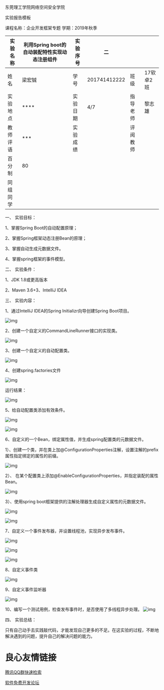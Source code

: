 东莞理工学院网络空间安全学院

实验报告模板

课程名称：企业开发框架专题                                                                                                                   学期：2019年秋季

| 实验名称 | 利用Spring boot的自动装配特性实现动态注册组件 | 实验序号 | 二           |          |           |
| -------- | --------------------------------------------- | -------- | ------------ | -------- | --------- |
| 姓  名   | 梁宏铖                                        | 学   号  | 201741412222 | 班   级  | 17软卓2班 |
| 实验地点 | ****                                          | 实验日期 | 4/7          | 指导老师 | 黎志雄    |
| 教师评语 | ***                                           | 实验成绩 |              | 评阅教师 |           |
| 百分制   | 80                                            |          |              |          |           |
| 同组同学 |                                               |          |              |          |           |



一、 实验目标：

1、掌握Spring Boot的自动配置原理；

2、掌握Spring框架动态注册Bean的原理；

3、掌握自动生成元数据文件。

4、掌握spring框架的事件模型。

二、 实验条件：

1、JDK 1.8或更高版本

2、Maven 3.6+3、IntelliJ IDEA

三、 实验内容：

1、通过IntelliJ IDEA的Spring Initializr向导创建Spring Boot项目。

![img](src/main/resources/images/wps18.jpg) 

2、创建一个自定义的CommandLineRunner接口的实现类。

![img](src/main/resources/images/wps19.jpg) 

3、创建一个自定义的自动配置类。

![img](src/main/resources/images/wps20.jpg)  

4、创建spring.factories文件

![img](src/main/resources/images/wps21.jpg) 

运行结果：

![img](src/main/resources/images/wps22.jpg) 

5、给自动配置类添加有效条件。

![img](src/main/resources/images/wps23.jpg) 

![img](src/main/resources/images/wps24.jpg)  

6、自定义的一个Bean，绑定属性值，并生成spring配置类的元数据文件。

1）、创建一个类，并在类上加@ConfigurationProperties注解，设置注解的prefix属性指定绑定的属性的前缀。

![img](src/main/resources/images/wps25.jpg) 

2）、 在某个配置类上添加@EnableConfigurationProperties，并指定装配的属性Bean。

![img](src/main/resources/images/wps26.jpg) 

3）、使用spring boot框架提供的注解处理器生成自定义属性的元数据文件。 

![img](src/main/resources/images/wps27.jpg) 

![img](src/main/resources/images/wps28.jpg) 

7、自定义一个事件发布器，并设置线程池，实现异步发布事件。

![img](src/main/resources/images/wps29.jpg) 

![img](src/main/resources/images/wps30.jpg) 

![img](src/main/resources/images/wps31.jpg) 

8、自定义事件类

![img](src/main/resources/images/wps32.jpg) 

9、自定义事件监听器

![img](src/main/resources/images/wps33.jpg) 

10、编写一个测试用例，检查发布事件时，是否使用了多线程异步处理。
![img](src/main/resources/images/wps34.jpg)     

四、 实验总结：


只有自己动手去实践敲代码，才能发现自己更多的不足。在这实验的过程，不断地解决遇到的问题，提升自己的解决问题的能力。        

 # 良心友情链接

[腾讯QQ群快速检索](http://u.720life.cn/s/8cf73f7c)

[软件免费开发论坛](http://u.720life.cn/s/bbb01dc0)
